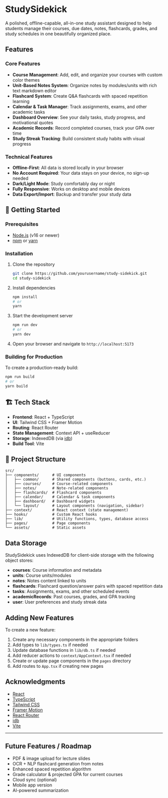 # StudySidekick

A polished, offline-capable, all-in-one study assistant designed to help students manage their courses, due dates, notes, flashcards, grades, and study schedules in one beautifully organized place.

##  Features

### Core Features
- **Course Management**: Add, edit, and organize your courses with custom color themes
- **Unit-Based Notes System**: Organize notes by modules/units with rich text markdown editor
- **Flashcard System**: Create Q&A flashcards with spaced repetition learning
- **Calendar & Task Manager**: Track assignments, exams, and other academic tasks
- **Dashboard Overview**: See your daily tasks, study progress, and motivational quotes
- **Academic Records**: Record completed courses, track your GPA over time
- **Study Streak Tracking**: Build consistent study habits with visual progress

### Technical Features
- **Offline-First**: All data is stored locally in your browser
- **No Account Required**: Your data stays on your device, no sign-up needed
- **Dark/Light Mode**: Study comfortably day or night
- **Fully Responsive**: Works on desktop and mobile devices
- **Data Export/Import**: Backup and transfer your study data

## 🚀 Getting Started

### Prerequisites
- [Node.js](https://nodejs.org/) (v16 or newer)
- [npm](https://www.npmjs.com/) or [yarn](https://yarnpkg.com/)

### Installation

1. Clone the repository
   ```bash
   git clone https://github.com/yourusername/study-sidekick.git
   cd study-sidekick
   ```

2. Install dependencies
   ```bash
   npm install
   # or
   yarn
   ```

3. Start the development server
   ```bash
   npm run dev
   # or
   yarn dev
   ```

4. Open your browser and navigate to `http://localhost:5173`

### Building for Production

To create a production-ready build:
```bash
npm run build
# or
yarn build
```

## 🏗️ Tech Stack

- **Frontend**: React + TypeScript
- **UI**: Tailwind CSS + Framer Motion
- **Routing**: React Router
- **State Management**: Context API + useReducer
- **Storage**: IndexedDB (via [idb](https://github.com/jakearchibald/idb))
- **Build Tool**: Vite

## 📂 Project Structure

```
src/
├── components/      # UI components 
│   ├── common/      # Shared components (buttons, cards, etc.)
│   ├── courses/     # Course-related components
│   ├── notes/       # Note-related components
│   ├── flashcards/  # Flashcard components
│   ├── calendar/    # Calendar & task components
│   ├── dashboard/   # Dashboard widgets
│   └── layout/      # Layout components (navigation, sidebar)
├── context/         # React context (state management)
├── hooks/           # Custom React hooks
├── lib/             # Utility functions, types, database access
├── pages/           # Page components
└── assets/          # Static assets
```

## Data Storage

StudySidekick uses IndexedDB for client-side storage with the following object stores:

- **courses**: Course information and metadata
- **units**: Course units/modules
- **notes**: Notes content linked to units
- **flashcards**: Flashcard question/answer pairs with spaced repetition data
- **tasks**: Assignments, exams, and other scheduled events
- **academicRecords**: Past courses, grades, and GPA tracking
- **user**: User preferences and study streak data

##  Adding New Features

To create a new feature:

1. Create any necessary components in the appropriate folders
2. Add types to `lib/types.ts` if needed
3. Update database functions in `lib/db.ts` if needed
4. Add reducer actions to `context/AppContext.tsx` if needed
5. Create or update page components in the `pages` directory
6. Add routes to `App.tsx` if creating new pages

## Acknowledgments

- [React](https://reactjs.org/)
- [TypeScript](https://www.typescriptlang.org/)
- [Tailwind CSS](https://tailwindcss.com/)
- [Framer Motion](https://www.framer.com/motion/)
- [React Router](https://reactrouter.com/)
- [idb](https://github.com/jakearchibald/idb)
- [Vite](https://vitejs.dev/)

---

## Future Features / Roadmap

- PDF & image upload for lecture slides
- OCR + NLP flashcard generation from notes
- Enhanced spaced repetition algorithm
- Grade calculator & projected GPA for current courses
- Cloud sync (optional)
- Mobile app version
- AI-powered summarization